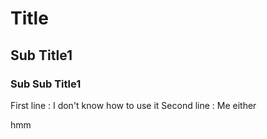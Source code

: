 # Title
## Sub Title1
### Sub Sub Title1


First line : I don't know how to use it
Second line : Me either

hmm
